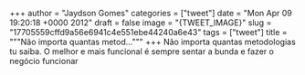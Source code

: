 
+++
author = "Jaydson Gomes"
categories = ["tweet"]
date = "Mon Apr 09 19:20:18 +0000 2012"
draft = false
image = "{TWEET_IMAGE}"
slug = "17705559cffd9a56e6941c4e551ebe44240a6e43"
tags = ["tweet"]
title = """Não importa quantas metod..."""
+++
Não importa quantas metodologias tu saiba. O melhor e mais funcional é sempre sentar a bunda e fazer o negócio funcionar
